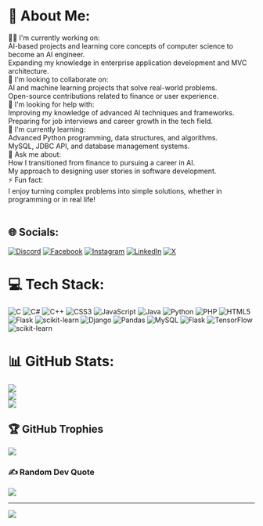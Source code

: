 # 💫 About Me:
👨‍💻 I'm currently working on:<br>AI-based projects and learning core concepts of computer science to become an AI engineer.<br>Expanding my knowledge in enterprise application development and MVC architecture.<br>🤝 I'm looking to collaborate on:<br>AI and machine learning projects that solve real-world problems.<br>Open-source contributions related to finance or user experience.<br>🧠 I'm looking for help with:<br>Improving my knowledge of advanced AI techniques and frameworks.<br>Preparing for job interviews and career growth in the tech field.<br>🌱 I'm currently learning:<br>Advanced Python programming, data structures, and algorithms.<br>MySQL, JDBC API, and database management systems.<br>💬 Ask me about:<br>How I transitioned from finance to pursuing a career in AI.<br>My approach to designing user stories in software development.<br>⚡ Fun fact:<br>I enjoy turning complex problems into simple solutions, whether in programming or in real life!<br><br>


## 🌐 Socials:
[![Discord](https://img.shields.io/badge/Discord-%237289DA.svg?logo=discord&logoColor=white)](https://discord.gg/ishan048896) [![Facebook](https://img.shields.io/badge/Facebook-%231877F2.svg?logo=Facebook&logoColor=white)](https://facebook.com/hasinduishan) [![Instagram](https://img.shields.io/badge/Instagram-%23E4405F.svg?logo=Instagram&logoColor=white)](https://instagram.com/Shaan) [![LinkedIn](https://img.shields.io/badge/LinkedIn-%230077B5.svg?logo=linkedin&logoColor=white)](https://linkedin.com/in/WAHISHAN) [![X](https://img.shields.io/badge/X-black.svg?logo=X&logoColor=white)](https://x.com/Hasindu) 

# 💻 Tech Stack:
![C](https://img.shields.io/badge/c-%2300599C.svg?style=for-the-badge&logo=c&logoColor=white) ![C#](https://img.shields.io/badge/c%23-%23239120.svg?style=for-the-badge&logo=csharp&logoColor=white) ![C++](https://img.shields.io/badge/c++-%2300599C.svg?style=for-the-badge&logo=c%2B%2B&logoColor=white) ![CSS3](https://img.shields.io/badge/css3-%231572B6.svg?style=for-the-badge&logo=css3&logoColor=white) ![JavaScript](https://img.shields.io/badge/javascript-%23323330.svg?style=for-the-badge&logo=javascript&logoColor=%23F7DF1E) ![Java](https://img.shields.io/badge/java-%23ED8B00.svg?style=for-the-badge&logo=openjdk&logoColor=white) ![Python](https://img.shields.io/badge/python-3670A0?style=for-the-badge&logo=python&logoColor=ffdd54) ![PHP](https://img.shields.io/badge/php-%23777BB4.svg?style=for-the-badge&logo=php&logoColor=white) ![HTML5](https://img.shields.io/badge/html5-%23E34F26.svg?style=for-the-badge&logo=html5&logoColor=white) ![Flask](https://img.shields.io/badge/flask-%23000.svg?style=for-the-badge&logo=flask&logoColor=white) ![scikit-learn](https://img.shields.io/badge/scikit--learn-%23F7931E.svg?style=for-the-badge&logo=scikit-learn&logoColor=white) ![Django](https://img.shields.io/badge/django-%23092E20.svg?style=for-the-badge&logo=django&logoColor=white) ![Pandas](https://img.shields.io/badge/pandas-%23150458.svg?style=for-the-badge&logo=pandas&logoColor=white) ![MySQL](https://img.shields.io/badge/mysql-4479A1.svg?style=for-the-badge&logo=mysql&logoColor=white) ![Flask](https://img.shields.io/badge/flask-%23000.svg?style=for-the-badge&logo=flask&logoColor=white) ![TensorFlow](https://img.shields.io/badge/TensorFlow-%23FF6F00.svg?style=for-the-badge&logo=TensorFlow&logoColor=white) ![scikit-learn](https://img.shields.io/badge/scikit--learn-%23F7931E.svg?style=for-the-badge&logo=scikit-learn&logoColor=white)
# 📊 GitHub Stats:
![](https://github-readme-stats.vercel.app/api?username=WAHIshan&theme=radical&hide_border=false&include_all_commits=false&count_private=false)<br/>
![](https://github-readme-streak-stats.herokuapp.com/?user=WAHIshan&theme=radical&hide_border=false)<br/>
![](https://github-readme-stats.vercel.app/api/top-langs/?username=WAHIshan&theme=radical&hide_border=false&include_all_commits=false&count_private=false&layout=compact)

## 🏆 GitHub Trophies
![](https://github-profile-trophy.vercel.app/?username=WAHIshan&theme=radical&no-frame=false&no-bg=false&margin-w=4)

### ✍️ Random Dev Quote
![](https://quotes-github-readme.vercel.app/api?type=horizontal&theme=radical)

---
[![](https://visitcount.itsvg.in/api?id=WAHIshan&icon=10&color=0)](https://visitcount.itsvg.in)

<!-- Proudly created with GPRM ( https://gprm.itsvg.in ) -->
